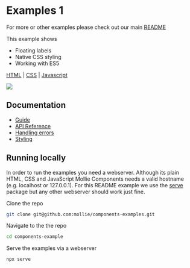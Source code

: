 # Examples 1

For more or other examples please check out our main [README](../)

This example shows

- Floating labels
- Native CSS styling
- Working with ES5

[HTML](example-3/index.html) | [CSS](example-3/style.css) | [Javascript](example-3/script.js)

![](screenshots/example-3.gif)

## Documentation

- [Guide](https://docs.mollie.com/guides/mollie-components/overview)
- [API Reference](https://docs.mollie.com/guides/mollie-components/reference)
- [Handling errors](https://docs.mollie.com/guides/mollie-components/handling-errors)
- [Styling](https://docs.mollie.com/guides/mollie-components/styling)

## Running locally

In order to run the examples you need a webserver. Although its plain HTML, CSS and JavaScript Mollie Components needs a valid hostname (e.g. localhost or 127.0.0.1). For this README example we use the [serve](https://www.npmjs.com/package/serve) package but any other webserver should work just fine.

Clone the repo

```bash
git clone git@github.com:mollie/components-examples.git
```

Navigate to the the repo

```bash
cd components-example
```

Serve the examples via a webserver

```bash
npx serve
```
